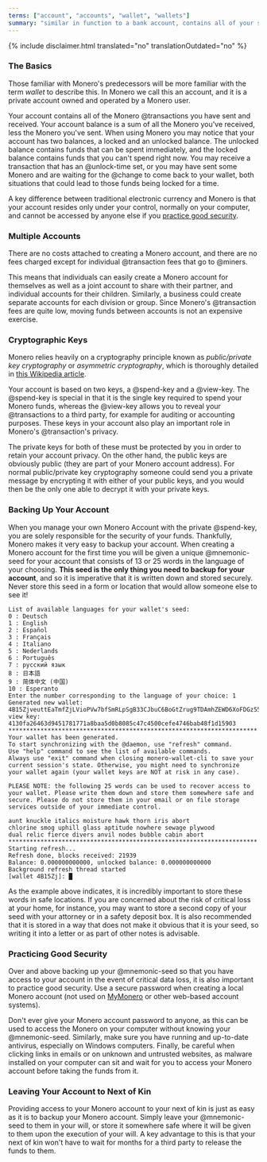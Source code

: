```yaml
---
terms: ["account", "accounts", "wallet", "wallets"]
summary: "similar in function to a bank account, contains all of your sent and received transactions"
---
```


{% include disclaimer.html translated="no" translationOutdated="no" %}
### The Basics

Those familiar with Monero's predecessors will be more familiar with the term *wallet* to describe this. In Monero we call this an account, and it is a private account owned and operated by a Monero user.

Your account contains all of the Monero @transactions you have sent and received. Your account balance is a sum of all the Monero you've received, less the Monero you've sent. When using Monero you may notice that your account has two balances, a locked and an unlocked balance. The unlocked balance contains funds that can be spent immediately, and the locked balance contains funds that you can't spend right now. You may receive a transaction that has an @unlock-time set, or you may have sent some Monero and are waiting for the @change to come back to your wallet, both situations that could lead to those funds being locked for a time.

A key difference between traditional electronic currency and Monero is that your account resides only under your control, normally on your computer, and cannot be accessed by anyone else if you [practice good security](#practicing-good-security).

### Multiple Accounts

There are no costs attached to creating a Monero account, and there are no fees charged except for individual @transaction fees that go to @miners.

This means that individuals can easily create a Monero account for themselves as well as a joint account to share with their partner, and individual accounts for their children. Similarly, a business could create separate accounts for each division or group. Since Monero's @transaction fees are quite low, moving funds between accounts is not an expensive exercise.

### Cryptographic Keys

Monero relies heavily on a cryptography principle known as *public/private key cryptography* or *asymmetric cryptography*, which is thoroughly detailed in [this Wikipedia article](https://en.wikipedia.org/wiki/Public-key_cryptography).

Your account is based on two keys, a @spend-key and a @view-key. The @spend-key is special in that it is the single key required to spend your Monero funds, whereas the @view-key allows you to reveal your @transactions to a third party, for example for auditing or accounting purposes. These keys in your account also play an important role in Monero's @transaction's privacy.

The private keys for both of these must be protected by you in order to retain your account privacy. On the other hand, the public keys are obviously public (they are part of your Monero account address). For normal public/private key cryptography someone could send you a private message by encrypting it with either of your public keys, and you would then be the only one able to decrypt it with your private keys.

### Backing Up Your Account

When you manage your own Monero Account with the private @spend-key, you are solely responsible for the security of your funds. Thankfully, Monero makes it very easy to backup your account. When creating a Monero account for the first time you will be given a unique @mnemonic-seed for your account that consists of 13 or 25 words in the language of your choosing. **This seed is the only thing you need to backup for your account**, and so it is imperative that it is written down and stored securely.  Never store this seed in a form or location that would allow someone else to see it!

```
List of available languages for your wallet's seed:
0 : Deutsch
1 : English
2 : Español
3 : Français
4 : Italiano
5 : Nederlands
6 : Português
7 : русский язык
8 : 日本語
9 : 简体中文 (中国)
10 : Esperanto
Enter the number corresponding to the language of your choice: 1
Generated new wallet: 4B15ZjveuttEaTmfZjLVioPVw7bfSmRLpSgB33CJbuC6BoGtZrug9TDAmhZEWD6XoFDGz55bgzisT9Dnv61sbsA6Sa47TYu
view key: 4130fa26463d9451781771a8baa5d0b8085c47c4500cefe4746bab48f1d15903
**********************************************************************
Your wallet has been generated.
To start synchronizing with the @daemon, use "refresh" command.
Use "help" command to see the list of available commands.
Always use "exit" command when closing monero-wallet-cli to save your
current session's state. Otherwise, you might need to synchronize
your wallet again (your wallet keys are NOT at risk in any case).

PLEASE NOTE: the following 25 words can be used to recover access to your wallet. Please write them down and store them somewhere safe and secure. Please do not store them in your email or on file storage services outside of your immediate control.

aunt knuckle italics moisture hawk thorn iris abort
chlorine smog uphill glass aptitude nowhere sewage plywood
dual relic fierce divers anvil nodes bubble cabin abort
**********************************************************************
Starting refresh...
Refresh done, blocks received: 21939                            
Balance: 0.000000000000, unlocked balance: 0.000000000000
Background refresh thread started
[wallet 4B15Zj]: █

```

As the example above indicates, it is incredibly important to store these words in safe locations. If you are concerned about the risk of critical loss at your home, for instance, you may want to store a second copy of your seed with your attorney or in a safety deposit box. It is also recommended that it is stored in a way that does not make it obvious that it is your seed, so writing it into a letter or as part of other notes is advisable.

### Practicing Good Security

Over and above backing up your @mnemonic-seed so that you have access to your account in the event of critical data loss, it is also important to practice good security. Use a secure password when creating a local Monero account (not used on [MyMonero](https://mymonero.com) or other web-based account systems).

Don't ever give your Monero account password to anyone, as this can be used to access the Monero on your computer without knowing your @mnemonic-seed. Similarly, make sure you have running and up-to-date antivirus, especially on Windows computers. Finally, be careful when clicking links in emails or on unknown and untrusted websites, as malware installed on your computer can sit and wait for you to access your Monero account before taking the funds from it.

### Leaving Your Account to Next of Kin

Providing access to your Monero account to your next of kin is just as easy as it is to backup your Monero account. Simply leave your @mnemonic-seed to them in your will, or store it somewhere safe where it will be given to them upon the execution of your will. A key advantage to this is that your next of kin won't have to wait for months for a third party to release the funds to them.
